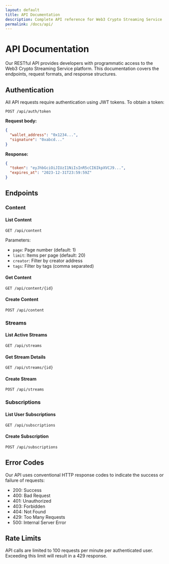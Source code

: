 ```yaml
---
layout: default
title: API Documentation
description: Complete API reference for Web3 Crypto Streaming Service
permalink: /docs/api/
---
```


# API Documentation

Our RESTful API provides developers with programmatic access to the Web3 Crypto Streaming Service platform. This documentation covers the endpoints, request formats, and response structures.

## Authentication

All API requests require authentication using JWT tokens. To obtain a token:

```
POST /api/auth/token
```

**Request body:**
```json
{
  "wallet_address": "0x1234...",
  "signature": "0xabcd..."
}
```

**Response:**
```json
{
  "token": "eyJhbGciOiJIUzI1NiIsInR5cCI6IkpXVCJ9...",
  "expires_at": "2023-12-31T23:59:59Z"
}
```

## Endpoints

### Content

#### List Content

```
GET /api/content
```

Parameters:
- `page`: Page number (default: 1)
- `limit`: Items per page (default: 20)
- `creator`: Filter by creator address
- `tags`: Filter by tags (comma separated)

#### Get Content

```
GET /api/content/{id}
```

#### Create Content

```
POST /api/content
```

### Streams

#### List Active Streams

```
GET /api/streams
```

#### Get Stream Details

```
GET /api/streams/{id}
```

#### Create Stream

```
POST /api/streams
```

### Subscriptions

#### List User Subscriptions

```
GET /api/subscriptions
```

#### Create Subscription

```
POST /api/subscriptions
```

## Error Codes

Our API uses conventional HTTP response codes to indicate the success or failure of requests:

- 200: Success
- 400: Bad Request
- 401: Unauthorized
- 403: Forbidden
- 404: Not Found
- 429: Too Many Requests
- 500: Internal Server Error

## Rate Limits

API calls are limited to 100 requests per minute per authenticated user. Exceeding this limit will result in a 429 response.
